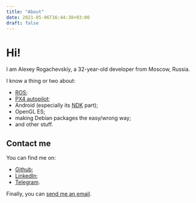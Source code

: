 ```yaml
---
title: "About"
date: 2021-05-06T16:44:38+03:00
draft: false
---
```


# Hi!

I am Alexey Rogachevskiy, a 32-year-old developer from Moscow, Russia.

I know a thing or two about:

* [ROS](https://www.ros.org/);
* [PX4 autopilot](https://px4.io);
* Android (especially its [NDK](https://developer.android.com/ndk) part);
* OpenGL ES;
* making Debian packages the easy/wrong way;
* and other stuff.

## Contact me

You can find me on:

* [<em class="fab fa-github" style="color: black"></em> Github](https://github.com/sfalexrog);
* [<em class="fab fa-linkedin" style="color: black"></em> LinkedIn](https://www.linkedin.com/in/alexey-rogachevskiy-b4762b197);
* [<em class="fab fa-telegram" style="color: black"></em> Telegram](https://t.me/sfalexrog).

Finally, you can [<i class="fas fa-envelope"></i> send me an email](mailto:sfalexrog@gmail.com).
